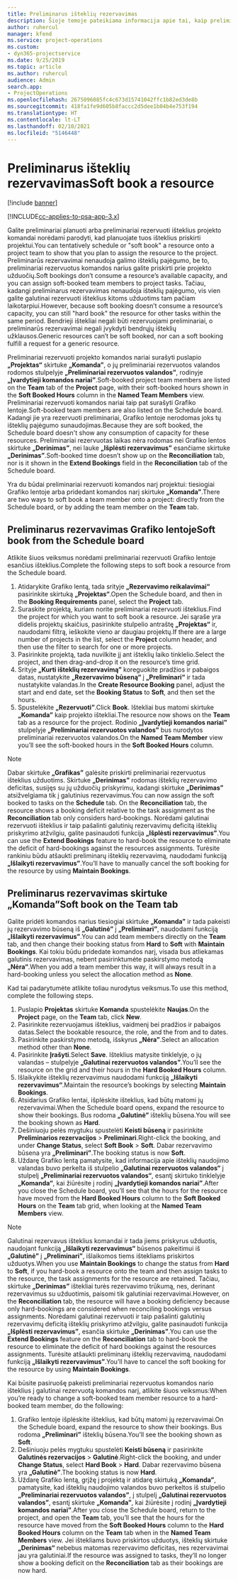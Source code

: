 ```yaml
---
title: Preliminarus išteklių rezervavimas
description: Šioje temoje pateikiama informacija apie tai, kaip preliminariai planuoti arba preliminariai rezervuoti projekto komandos narius.
author: ruhercul
manager: kfend
ms.service: project-operations
ms.custom:
- dyn365-projectservice
ms.date: 9/25/2019
ms.topic: article
ms.author: ruhercul
audience: Admin
search.app:
- ProjectOperations
ms.openlocfilehash: 2675096085fc4c673d15741042ffc1b82ed3de8b
ms.sourcegitcommit: 418fa1fe9d605b8faccc2d5dee1b04b4e753f194
ms.translationtype: HT
ms.contentlocale: lt-LT
ms.lasthandoff: 02/10/2021
ms.locfileid: "5146448"
---
```

# <a name="soft-book-a-resource"></a><span data-ttu-id="f317d-103">Preliminarus išteklių rezervavimas</span><span class="sxs-lookup"><span data-stu-id="f317d-103">Soft book a resource</span></span>

[!include [banner](../includes/psa-now-project-operations.md)]

[!INCLUDE[cc-applies-to-psa-app-3.x](../includes/cc-applies-to-psa-app-3x.md)]

<span data-ttu-id="f317d-104">Galite preliminariai planuoti arba preliminariai rezervuoti išteklius projekto komandai norėdami parodyti, kad planuojate tuos išteklius priskirti projektui.</span><span class="sxs-lookup"><span data-stu-id="f317d-104">You can tentatively schedule or "soft book" a resource onto a project team to show that you plan to assign the resource to the project.</span></span> <span data-ttu-id="f317d-105">Preliminarūs rezervavimai nenaudoja galimo išteklių pajėgumo, be to, preliminariai rezervuotus komandos narius galite priskirti prie projekto užduočių.</span><span class="sxs-lookup"><span data-stu-id="f317d-105">Soft bookings don’t consume a resource’s available capacity, and you can assign soft-booked team members to project tasks.</span></span> <span data-ttu-id="f317d-106">Tačiau, kadangi preliminarus rezervavimas nenaudoja išteklių pajėgumo, vis vien galite galutinai rezervuoti išteklius kitoms užduotims tam pačiam laikotarpiui.</span><span class="sxs-lookup"><span data-stu-id="f317d-106">However, because soft booking doesn’t consume a resource’s capacity, you can still "hard book" the resource for other tasks within the same period.</span></span> <span data-ttu-id="f317d-107">Bendrieji ištekliai negali būti rezervuojami preliminariai, o preliminarūs rezervavimai negali įvykdyti bendrųjų išteklių užklausos.</span><span class="sxs-lookup"><span data-stu-id="f317d-107">Generic resources can’t be soft booked, nor can a soft booking fulfill a request for a generic resource.</span></span>

<span data-ttu-id="f317d-108">Preliminariai rezervuoti projekto komandos nariai surašyti puslapio **„Projektas“** skirtuke **„Komanda”**, o jų preliminariai rezervuotos valandos rodomos stulpelyje **„Preliminariai rezervuotos valandos”**, rodinyje **„Įvardytieji komandos nariai”**.</span><span class="sxs-lookup"><span data-stu-id="f317d-108">Soft-booked project team members are listed on the **Team** tab of the **Project** page, with their soft-booked hours shown in the **Soft Booked Hours** column in the **Named Team Members** view.</span></span> <span data-ttu-id="f317d-109">Preliminariai rezervuoti komandos nariai taip pat surašyti Grafiko lentoje.</span><span class="sxs-lookup"><span data-stu-id="f317d-109">Soft-booked team members are also listed on the Schedule board.</span></span> <span data-ttu-id="f317d-110">Kadangi jie yra rezervuoti preliminariai, Grafiko lentoje nerodomas joks tų išteklių pajėgumo sunaudojimas.</span><span class="sxs-lookup"><span data-stu-id="f317d-110">Because they are soft booked, the Schedule board doesn't show any consumption of capacity for these resources.</span></span> <span data-ttu-id="f317d-111">Preliminariai rezervuotas laikas nėra rodomas nei Grafiko lentos skirtuke **„Derinimas”**, nei lauke **„Išplėsti rezervavimus”** esančiame skirtuke **„Derinimas”**.</span><span class="sxs-lookup"><span data-stu-id="f317d-111">Soft-booked time doesn’t show up on the **Reconciliation** tab, nor is it shown in the **Extend Bookings** field in the **Reconciliation** tab of the Schedule board.</span></span> 

<span data-ttu-id="f317d-112">Yra du būdai preliminariai rezervuoti komandos narį projektui: tiesiogiai Grafiko lentoje arba pridedant komandos narį skirtuke **„Komanda”**.</span><span class="sxs-lookup"><span data-stu-id="f317d-112">There are two ways to soft book a team member onto a project: directly from the Schedule board, or by adding the team member on the **Team** tab.</span></span> 

## <a name="soft-book-from-the-schedule-board"></a><span data-ttu-id="f317d-113">Preliminarus rezervavimas Grafiko lentoje</span><span class="sxs-lookup"><span data-stu-id="f317d-113">Soft book from the Schedule board</span></span>
<span data-ttu-id="f317d-114">Atlikite šiuos veiksmus norėdami preliminariai rezervuoti Grafiko lentoje esančius išteklius.</span><span class="sxs-lookup"><span data-stu-id="f317d-114">Complete the following steps to soft book a resource from the Schedule board.</span></span> 

1. <span data-ttu-id="f317d-115">Atidarykite Grafiko lentą, tada srityje **„Rezervavimo reikalavimai“** pasirinkite skirtuką **„Projektas“**.</span><span class="sxs-lookup"><span data-stu-id="f317d-115">Open the Schedule board, and then in the **Booking Requirements** panel, select the **Project** tab.</span></span>
2. <span data-ttu-id="f317d-116">Suraskite projektą, kuriam norite preliminariai rezervuoti išteklius.</span><span class="sxs-lookup"><span data-stu-id="f317d-116">Find the project for which you want to soft book a resource.</span></span> <span data-ttu-id="f317d-117">Jei sąraše yra didelis projektų skaičius, pasirinkite stulpelio antraštę **„Projektas“** ir, naudodami filtrą, ieškokite vieno ar daugiau projektų.</span><span class="sxs-lookup"><span data-stu-id="f317d-117">If there are a large number of projects in the list, select the **Project** column header, and then use the filter to search for one or more projects.</span></span>
3. <span data-ttu-id="f317d-118">Pasirinkite projektą, tada nuvilkite jį ant išteklių laiko tinklelio.</span><span class="sxs-lookup"><span data-stu-id="f317d-118">Select the project, and then drag-and-drop it on the resource’s time grid.</span></span>
5. <span data-ttu-id="f317d-119">Srityje **„Kurti išteklių rezervavimą”** koreguokite pradžios ir pabaigos datas, nustatykite **„Rezervavimo būseną“** į **„Preliminari“** ir tada nustatykite valandas.</span><span class="sxs-lookup"><span data-stu-id="f317d-119">In the **Create Resource Booking** panel, adjust the start and end date, set the **Booking Status** to **Soft**, and then set the hours.</span></span> 
6. <span data-ttu-id="f317d-120">Spustelėkite **„Rezervuoti”**.</span><span class="sxs-lookup"><span data-stu-id="f317d-120">Click **Book**.</span></span> <span data-ttu-id="f317d-121">Ištekliai bus matomi skirtuke **„Komanda”** kaip projekto ištekliai.</span><span class="sxs-lookup"><span data-stu-id="f317d-121">The resource now shows on the **Team** tab as a resource for the project.</span></span> <span data-ttu-id="f317d-122">Rodinio **„Įvardytieji komandos nariai”** stulpelyje **„Preliminariai rezervuotos valandos”** bus nurodytos preliminariai rezervuotos valandos.</span><span class="sxs-lookup"><span data-stu-id="f317d-122">On the **Named Team Member** view you’ll see the soft-booked hours in the **Soft Booked Hours** column.</span></span>

> [!NOTE]
> <span data-ttu-id="f317d-123">Dabar skirtuke **„Grafikas”** galėsite priskirti preliminariai rezervuotus išteklius užduotims. Skirtuke **„Derinimas”** rodomas išteklių rezervavimo deficitas, susijęs su jų užduočių priskyrimu, kadangi skirtuke **„Derinimas”** atsižvelgiama tik į galutinius rezervavimus.</span><span class="sxs-lookup"><span data-stu-id="f317d-123">You can now assign the soft booked to tasks on the **Schedule** tab. On the **Reconciliation** tab, the resource shows a booking deficit relative to the task assignment as the **Reconciliation** tab only considers hard-bookings.</span></span> <span data-ttu-id="f317d-124">Norėdami galutinai rezervuoti išteklius ir taip pašalinti galutinių rezervavimų deficitą išteklių priskyrimo atžvilgiu, galite pasinaudoti funkcija **„Išplėsti rezervavimus”**.</span><span class="sxs-lookup"><span data-stu-id="f317d-124">You can use the **Extend Bookings** feature to hard-book the resource to eliminate the deficit of hard-bookings against the resources assignments.</span></span> <span data-ttu-id="f317d-125">Turėsite rankiniu būdu atšaukti preliminarų išteklių rezervavimą, naudodami funkciją **„Išlaikyti rezervavimus”**.</span><span class="sxs-lookup"><span data-stu-id="f317d-125">You’ll have to manually cancel the soft booking for the resource by using **Maintain Bookings**.</span></span>

## <a name="soft-book-on-the-team-tab"></a><span data-ttu-id="f317d-126">Preliminarus rezervavimas skirtuke „Komanda”</span><span class="sxs-lookup"><span data-stu-id="f317d-126">Soft book on the Team tab</span></span>

<span data-ttu-id="f317d-127">Galite pridėti komandos narius tiesiogiai skirtuke **„Komanda”** ir tada pakeisti jų rezervavimo būseną iš **„Galutinė”** į **„Preliminari”**, naudodami funkciją **„Išlaikyti rezervavimus”**.</span><span class="sxs-lookup"><span data-stu-id="f317d-127">You can add team members directly on the **Team** tab, and then change their booking status from **Hard** to **Soft** with **Maintain Bookings**.</span></span> <span data-ttu-id="f317d-128">Kai tokiu būdu pridedate komandos narį, visada bus atliekamas galutinis rezervavimas, nebent pasirinktumėte paskirstymo metodą **„Nėra“**.</span><span class="sxs-lookup"><span data-stu-id="f317d-128">When you add a team member this way, it will always result in a hard-booking unless you select the allocation method as **None**.</span></span>

<span data-ttu-id="f317d-129">Kad tai padarytumėte atlikite toliau nurodytus veiksmus.</span><span class="sxs-lookup"><span data-stu-id="f317d-129">To use this method, complete the following steps.</span></span>

1. <span data-ttu-id="f317d-130">Puslapio **Projektas** skirtuke **Komanda** spustelėkite **Naujas**.</span><span class="sxs-lookup"><span data-stu-id="f317d-130">On the **Project** page, on the **Team** tab, click **New**.</span></span>
2. <span data-ttu-id="f317d-131">Pasirinkite rezervuojamus išteklius, vaidmenį bei pradžios ir pabaigos datas.</span><span class="sxs-lookup"><span data-stu-id="f317d-131">Select the bookable resource, the role, and the from and to dates.</span></span>
3. <span data-ttu-id="f317d-132">Pasirinkite paskirstymo metodą, išskyrus **„Nėra”**.</span><span class="sxs-lookup"><span data-stu-id="f317d-132">Select an allocation method other than **None**.</span></span>
4. <span data-ttu-id="f317d-133">Pasirinkite **Įrašyti**.</span><span class="sxs-lookup"><span data-stu-id="f317d-133">Select **Save**.</span></span> <span data-ttu-id="f317d-134">Išteklius matysite tinklelyje, o jų valandas – stulpelyje **„Galutinai rezervuotos valandos”**.</span><span class="sxs-lookup"><span data-stu-id="f317d-134">You’ll see the resource on the grid and their hours in the **Hard Booked Hours** column.</span></span>
5. <span data-ttu-id="f317d-135">Išlaikykite išteklių rezervavimus naudodami funkciją **„Išlaikyti rezervavimus“**.</span><span class="sxs-lookup"><span data-stu-id="f317d-135">Maintain the resource’s bookings by selecting **Maintain Bookings**.</span></span>
6. <span data-ttu-id="f317d-136">Atsidarius Grafiko lentai, išplėskite išteklius, kad būtų matomi jų rezervavimai.</span><span class="sxs-lookup"><span data-stu-id="f317d-136">When the Schedule board opens, expand the resource to show their bookings.</span></span> <span data-ttu-id="f317d-137">Bus rodoma **„Galutinė”** išteklių būsena.</span><span class="sxs-lookup"><span data-stu-id="f317d-137">You will see the booking shown as **Hard**.</span></span>
7. <span data-ttu-id="f317d-138">Dešiniuoju pelės mygtuku spustelėti **Keisti būseną** ir pasirinkite **Preliminarios rezervacijos** \> **Preliminari**.</span><span class="sxs-lookup"><span data-stu-id="f317d-138">Right-click the booking, and under **Change Status**, select **Soft Book** \> **Soft**.</span></span> <span data-ttu-id="f317d-139">Dabar rezervavimo būsena yra **„Preliminari”**.</span><span class="sxs-lookup"><span data-stu-id="f317d-139">The booking status is now **Soft**.</span></span>
8. <span data-ttu-id="f317d-140">Uždarę Grafiko lentą pamatysite, kad informacija apie išteklių naudojimo valandas buvo perkelta iš stulpelio **„Galutinai rezervuotos valandos“** į stulpelį **„Preliminariai rezervuotos valandos“**, esantį skirtuko tinklelyje **„Komanda“**, kai žiūrėsite į rodinį **„Įvardytieji komandos nariai”**.</span><span class="sxs-lookup"><span data-stu-id="f317d-140">After you close the Schedule board, you’ll see that the hours for the resource have moved from the **Hard Booked Hours** column to the **Soft Booked Hours** on the **Team** tab grid, when looking at the **Named Team Members** view.</span></span>

> [!NOTE]
> <span data-ttu-id="f317d-141">Galutinai rezervavus išteklius komandai ir tada jiems priskyrus užduotis, naudojant funkciją **„Išlaikyti rezervavimus“** būsenos pakeitimui iš **„Galutinė”** į **„Preliminari”**, išlaikomos tiems ištekliams priskirtos užduotys.</span><span class="sxs-lookup"><span data-stu-id="f317d-141">When you use **Maintain Bookings** to change the status from **Hard** to **Soft**, if you hard-book a resource onto the team and then assign tasks to the resource, the task assignments for the resource are retained.</span></span> <span data-ttu-id="f317d-142">Tačiau, skirtuke **„Derinimas”** ištekliai turės rezervavimo trūkumą, nes, derinant rezervavimus su užduotimis, paisomi tik galutiniai rezervavimai.</span><span class="sxs-lookup"><span data-stu-id="f317d-142">However, on the **Reconciliation** tab, the resource will have a booking deficiency because only hard-bookings are considered when reconciling bookings versus assignments.</span></span> <span data-ttu-id="f317d-143">Norėdami galutinai rezervuoti ir taip pašalinti galutinių rezervavimų deficitą išteklių priskyrimo atžvilgiu, galite pasinaudoti funkcija **„Išplėsti rezervavimus”**, esančia skirtuke **„Derinimas”**.</span><span class="sxs-lookup"><span data-stu-id="f317d-143">You can use the **Extend Bookings** feature on the **Reconciliation** tab to hard-book the resource to eliminate the deficit of hard bookings against the resources assignments.</span></span> <span data-ttu-id="f317d-144">Turėsite atšaukti preliminarų išteklių rezervavimą, naudodami funkciją **„Išlaikyti rezervavimus”**.</span><span class="sxs-lookup"><span data-stu-id="f317d-144">You’ll have to cancel the soft booking for the resource by using **Maintain Bookings**.</span></span>

<span data-ttu-id="f317d-145">Kai būsite pasiruošę pakeisti preliminariai rezervuotus komandos nario išteklius į galutinai rezervuotą komandos narį, atlikite šiuos veiksmus:</span><span class="sxs-lookup"><span data-stu-id="f317d-145">When you’re ready to change a soft-booked team member resource to a hard-booked team member, do the following:</span></span>

1. <span data-ttu-id="f317d-146">Grafiko lentoje išplėskite išteklius, kad būtų matomi jų rezervavimai.</span><span class="sxs-lookup"><span data-stu-id="f317d-146">On the Schedule board, expand the resource to show their bookings.</span></span> <span data-ttu-id="f317d-147">Bus rodoma **„Preliminari”** išteklių būsena.</span><span class="sxs-lookup"><span data-stu-id="f317d-147">You’ll see the booking shown as **Soft**.</span></span>
2. <span data-ttu-id="f317d-148">Dešiniuoju pelės mygtuku spustelėti **Keisti būseną** ir pasirinkite **Galutinės rezervacijos** \> **Galutinė**.</span><span class="sxs-lookup"><span data-stu-id="f317d-148">Right-click the booking, and under **Change Status**, select **Hard Book** \> **Hard**.</span></span> <span data-ttu-id="f317d-149">Dabar rezervavimo būsena yra **„Galutinė”**.</span><span class="sxs-lookup"><span data-stu-id="f317d-149">The booking status is now **Hard**.</span></span>
3. <span data-ttu-id="f317d-150">Uždarę Grafiko lentą, grįžę į projektą ir atidarę skirtuką **„Komanda”**, pamatysite, kad išteklių naudojimo valandos buvo perkeltos iš stulpelio **„Preliminariai rezervuotos valandos”**, į stulpelį **„Galutinai rezervuotos valandos”**, esantį skirtuke **„Komanda”**, kai žiūrėsite į rodinį **„Įvardytieji komandos nariai”**.</span><span class="sxs-lookup"><span data-stu-id="f317d-150">After you close the Schedule board, return to the project, and open the **Team** tab, you’ll see that the hours for the resource have moved from the **Soft Booked Hours** column to the **Hard Booked Hours** column on the **Team** tab when in the **Named Team Members** view.</span></span> <span data-ttu-id="f317d-151">Jei ištekliams buvo priskirtos užduotys, išteklių skirtuke **„Derinimas“** nebebus matomas rezervavimo deficitas, nes rezervavimai jau yra galutiniai.</span><span class="sxs-lookup"><span data-stu-id="f317d-151">If the resource was assigned to tasks, they’ll no longer show a booking deficit on the **Reconciliation** tab as their bookings are now hard.</span></span>

